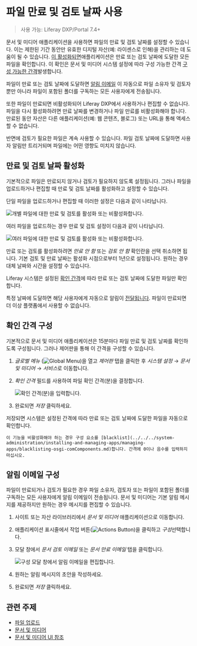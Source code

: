 # 파일 만료 및 검토 날짜 사용

> 사용 가능: Liferay DXP/Portal 7.4+

문서 및 미디어 애플리케이션을 사용하면 파일의 만료 및 검토 날짜를 설정할 수 있습니다. 이는 제한된 기간 동안만 유효한 디지털 자산(예: 라이센스로 인해)을 관리하는 데 도움이 될 수 있습니다. [이 활성화되면](#enabling-expiration-and-review-dates)애플리케이션은 만료 또는 검토 날짜에 도달한 모든 파일을 확인합니다. 이 확인은 문서 및 미디어 시스템 설정에 따라 구성 가능한 간격 [구성 가능한 간격](#configuring-the-check-interval)발생합니다.

파일이 만료 또는 검토 날짜에 도달하면 [알림 이메일](#configuring-notification-emails) 이 자동으로 파일 소유자 및 검토자뿐만 아니라 파일이 포함된 폴더를 구독하는 모든 사용자에게 전송됩니다.

또한 파일이 만료되면 비활성화되어 Liferay DXP에서 사용하거나 편집할 수 없습니다. 파일을 다시 활성화하려면 만료 날짜를 변경하거나 파일 만료를 비활성화해야 합니다. 만료된 동안 자산은 다른 애플리케이션(예: 웹 콘텐츠, 블로그) 또는 URL을 통해 액세스할 수 없습니다.

반면에 검토가 필요한 파일은 계속 사용할 수 있습니다. 파일 검토 날짜에 도달하면 사용자 알림만 트리거되며 파일에는 어떤 영향도 미치지 않습니다.

## 만료 및 검토 날짜 활성화

기본적으로 파일은 만료되지 않거나 검토가 필요하지 않도록 설정됩니다. 그러나 파일을 업로드하거나 편집할 때 만료 및 검토 날짜를 활성화하고 설정할 수 있습니다.

단일 파일을 업로드하거나 편집할 때 이러한 설정은 다음과 같이 나타납니다.

![개별 파일에 대한 만료 및 검토를 활성화 또는 비활성화합니다.](./using-file-expiration-and-review-dates/images/01.png)

여러 파일을 업로드하는 경우 만료 및 검토 설정이 다음과 같이 나타납니다.

![여러 파일에 대한 만료 및 검토를 활성화 또는 비활성화합니다.](./using-file-expiration-and-review-dates/images/02.png)

만료 또는 검토를 활성화하려면 *만료 안 함* 또는 *검토 안 함* 확인란을 선택 취소하면 됩니다. 기본 검토 및 만료 날짜는 활성화 시점으로부터 1년으로 설정됩니다. 원하는 경우 대체 날짜와 시간을 설정할 수 있습니다.

Liferay 시스템은 설정된 [확인 간격](#configuring-the-check-interval)에 따라 만료 또는 검토 날짜에 도달한 파일만 확인합니다.

특정 날짜에 도달하면 해당 사용자에게 자동으로 알림이 [전달됩니다](#configuring-notification-emails). 파일이 만료되면 더 이상 플랫폼에서 사용할 수 없습니다.

## 확인 간격 구성

기본적으로 문서 및 미디어 애플리케이션은 15분마다 파일 만료 및 검토 날짜를 확인하도록 구성됩니다. 그러나 제어판을 통해 이 간격을 구성할 수 있습니다.

1. *글로벌 메뉴* (![Global Menu](../../../images/icon-applications-menu.png))을 열고 *제어판* 탭을 클릭한 후 *시스템 설정* &rarr; *문서 및 미디어* &rarr; *서비스*로 이동합니다.

1. *확인 간격* 필드를 사용하여 파일 확인 간격(분)을 결정합니다.

   ![확인 간격(분)을 입력합니다.](./using-file-expiration-and-review-dates/images/03.png)

1. 완료되면 *저장* 클릭하세요.

저장되면 시스템은 설정된 간격에 따라 만료 또는 검토 날짜에 도달한 파일을 자동으로 확인합니다.

```{warning}
이 기능을 비활성화해야 하는 경우 구성 요소를 [blacklist](../../../system-administration/installing-and-managing-apps/managing-apps/blacklisting-osgi-comComponents.md)합니다. 간격에 0이나 음수를 입력하지 마십시오.
```

## 알림 이메일 구성

파일이 만료되거나 검토가 필요한 경우 파일 소유자, 검토자 또는 파일이 포함된 폴더를 구독하는 모든 사용자에게 알림 이메일이 전송됩니다. 문서 및 미디어는 기본 알림 메시지를 제공하지만 원하는 경우 메시지를 편집할 수 있습니다.

1. 사이트 또는 자산 라이브러리에서 *문서 및 미디어* 애플리케이션으로 이동합니다.

1. 애플리케이션 표시줄에서 작업 버튼(![Actions Button](../../../images/icon-actions.png))을 클릭하고 *구성*선택합니다.

1. 모달 창에서 *문서 검토 이메일* 또는 *문서 만료 이메일* 탭을 클릭합니다.

   ![구성 모달 창에서 알림 이메일을 편집합니다.](./using-file-expiration-and-review-dates/images/04.png)

1. 원하는 알림 메시지의 초안을 작성하세요.

1. 완료되면 *저장* 클릭하세요.

## 관련 주제

* [파일 업로드](./uploading-files.md)
* [문서 및 미디어](../../documents-and-media.md)
* [문서 및 미디어 UI 참조](../documents-and-media-ui-reference.md)
